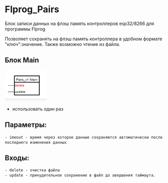 # Flprog_Pairs
 Блок записи данных на флэш память контроллеров esp32/8266 для программы Flprog 

Позволяет сохранять на флэш память контроллера в удобном формате "ключ":значение.
Также возможно чтение из файла.

## Блок Main
![promo](/docs/main.png)

- использовать один раз<br>

## Параметры:<br>
	- imeout - время через которое данные сохраняются автоматически после последнего изменения данных

## Входы:<br>
	- delete - очистка файла
	- update - принудительное сохранение в файл до авершения таймаута.
	
